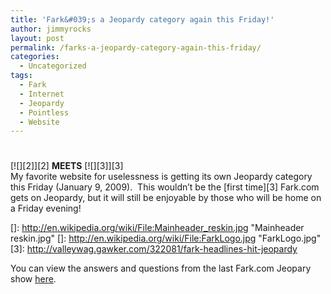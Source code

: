 ```yaml
---
title: 'Fark&#039;s a Jeopardy category again this Friday!'
author: jimmyrocks
layout: post
permalink: /farks-a-jeopardy-category-again-this-friday/
categories:
  - Uncategorized
tags:
  - Fark
  - Internet
  - Jeopardy
  - Pointless
  - Website
---
```

# 

[![][2]][2] **MEETS** [![][3]][3]  
My favorite website for uselessness is getting its own Jeopardy category this Friday (January 9, 2009).  This wouldn’t be the [first time][3] Fark.com gets on Jeopardy, but it will still be enjoyable by those who will be home on a Friday evening!

 []: http://en.wikipedia.org/wiki/File:Mainheader_reskin.jpg "Mainheader reskin.jpg"
 []: http://en.wikipedia.org/wiki/File:FarkLogo.jpg "FarkLogo.jpg"
 [3]: http://valleywag.gawker.com/322081/fark-headlines-hit-jeopardy

You can view the answers and questions from the last Fark.com Jeopary show [here][4].

 [4]: http://www.j-archive.com/showgame.php?game_id=2171